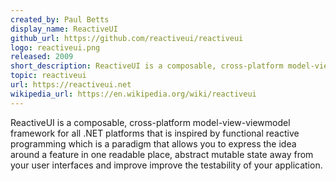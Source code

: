 ```yaml
---
created_by: Paul Betts
display_name: ReactiveUI
github_url: https://github.com/reactiveui/reactiveui
logo: reactiveui.png
released: 2009
short_description: ReactiveUI is a composable, cross-platform model-view-viewmodel framework.
topic: reactiveui
url: https://reactiveui.net
wikipedia_url: https://en.wikipedia.org/wiki/reactiveui
---
```

ReactiveUI is a composable, cross-platform model-view-viewmodel framework for all .NET platforms that is inspired by functional reactive programming which is a paradigm that allows you to express the idea around a feature in one readable place, abstract mutable state away from your user interfaces and improve improve the testability of your application.
